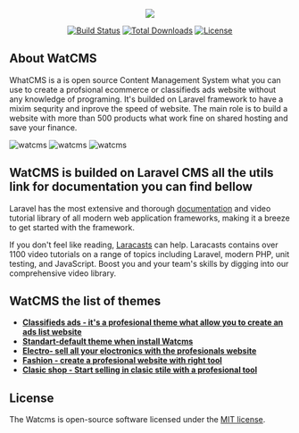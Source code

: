 <p align="center"><img src="https://watcms.com/public/img/watCMS.png"></p>

<p align="center">
<a href="https://watcms.com/buy-site.jsp"><img src="https://travis-ci.org/laravel/framework.svg" alt="Build Status"></a>
<a href="https://watcms.com/download-free/1"><img src="https://poser.pugx.org/laravel/framework/d/total.svg" alt="Total Downloads"></a>
<a href="https://github.com/worldthem/WatCMS/blob/master/license.txt"><img src="https://poser.pugx.org/laravel/framework/license.svg" alt="License"></a>
</p>

## About WatCMS

WhatCMS is a is open source Content Management System what you can use to create a profsional ecommerce or classifieds ads website without any knowledge of programing. It's builded on Laravel framework to have a mixim sequrity and inprove the speed of website.
The main role is to build a website with more than 500 products what work fine on shared hosting and save your finance. 
 
 <img src="https://watcms.com/public/uploads/8910879662600f269ef322671fd91e9566686540.jpg" alt="watcms">
 <img src="https://watcms.com/public/img/homeIcon.jpg" alt="watcms"> 
 <img src="https://watcms.com/public/uploads/thumb/electro.jpg" alt="watcms">

 
## WatCMS is builded on Laravel CMS all the utils link for documentation you can find bellow



Laravel has the most extensive and thorough [documentation](https://laravel.com/docs) and video tutorial library of all modern web application frameworks, making it a breeze to get started with the framework.

If you don't feel like reading, [Laracasts](https://laracasts.com) can help. Laracasts contains over 1100 video tutorials on a range of topics including Laravel, modern PHP, unit testing, and JavaScript. Boost you and your team's skills by digging into our comprehensive video library.

## WatCMS the list of themes

- **[Classifieds ads - it's a profesional theme what allow you to create an ads list website ](https://watcms.com/buy-site/watcms-themes-for-online-shop/Classifieds-ads)**
- **[Standart-default theme when install Watcms](https://watcms.com/buy-site/watcms-themes-for-online-shop/Standart)**
- **[Electro- sell all your eloctronics with the profesionals website](https://watcms.com/buy-site/watcms-themes-for-online-shop/Electro)**
- **[Fashion - create a profesional website with right tool ](https://watcms.com/buy-site/watcms-themes-for-online-shop/Fashion)**
- **[Clasic shop - Start selling in clasic stile with a profesional tool](https://watcms.com/buy-site/watcms-themes-for-online-shop/Clasic-shop)**
 

## License

The Watcms is open-source software licensed under the [MIT license](https://opensource.org/licenses/MIT).
